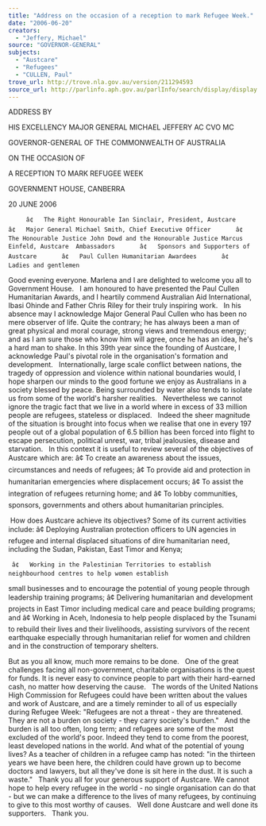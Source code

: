 ```yaml
---
title: "Address on the occasion of a reception to mark Refugee Week."
date: "2006-06-20"
creators:
  - "Jeffery, Michael"
source: "GOVERNOR-GENERAL"
subjects:
  - "Austcare"
  - "Refugees"
  - "CULLEN, Paul"
trove_url: http://trove.nla.gov.au/version/211294593
source_url: http://parlinfo.aph.gov.au/parlInfo/search/display/display.w3p;query=Id%3A%22media/pressrel/R88K6%22
---
```


 ADDRESS BY 

 HIS EXCELLENCY MAJOR GENERAL MICHAEL JEFFERY AC CVO MC 

 GOVERNOR-GENERAL OF THE COMMONWEALTH OF AUSTRALIA 

 ON THE OCCASION OF 

 A RECEPTION TO MARK REFUGEE WEEK 

 GOVERNMENT HOUSE, CANBERRA 

 20 JUNE 2006 

         â¢   The Right Honourable Ian Sinclair, President, Austcare       â¢   Major General Michael Smith, Chief Executive Officer       â¢   The Honourable Justice John Dowd and the Honourable Justice Marcus Einfeld, Austcare  Ambassadors       â¢   Sponsors and Supporters of Austcare       â¢   Paul Cullen Humanitarian Awardees       â¢   Ladies and gentlemen    

 Good evening everyone. Marlena and I are delighted to welcome you all to Government House.     I am honoured to have presented the Paul Cullen Humanitarian Awards, and I heartily commend  Australian Aid International, Ibasi Ohinde and Father Chris Riley for their truly inspiring work.      In his absence may I acknowledge Major General Paul Cullen who has been no mere observer of life.  Quite the contrary; he has always been a man of great physical and moral courage, strong views and  tremendous energy; and as I am sure those who know him will agree, once he has an idea, he's a hard  man to shake. In this 39th year since the founding of Austcare, I acknowledge Paul's pivotal role in the  organisation's formation and development.     Internationally, large scale conflict between nations, the tragedy of oppression and violence within  national boundaries would, I hope sharpen our minds to the good fortune we enjoy as Australians in a  society blessed by peace. Being surrounded by water also tends to isolate us from some of the world's  harsher realities.     Nevertheless we cannot ignore the tragic fact that we live in a world where in excess of 33 million  people are refugees, stateless or displaced.     Indeed the sheer magnitude of the situation is brought into focus when we realise that one in every 197  people out of a global population of 6.5 billion has been forced into flight to escape persecution,  political unrest, war, tribal jealousies, disease and starvation.     In this context it is useful to review several of the objectives of Austcare which are:        â¢   To create an awareness about the issues, circumstances and needs of refugees;       â¢   To provide aid and protection in humanitarian emergencies where displacement occurs;       â¢   To assist the integration of refugees returning home; and       â¢   To lobby communities, sponsors, governments and others about humanitarian principles.    

  How does Austcare achieve its objectives? Some of its current activities include:        â¢   Deploying Australian protection officers to UN agencies in refugee and internal displaced situations  of dire humanitarian need, including the Sudan, Pakistan, East Timor and Kenya; 

     â¢   Working in the Palestinian Territories to establish neighbourhood centres to help women establish 

 small businesses and to encourage the potential of young people through leadership training programs;       â¢   Delivering humanitarian and development projects in East Timor including medical care and peace  building programs; and       â¢   Working in Aceh, Indonesia to help people displaced by the Tsunami to rebuild their lives and their  livelihoods, assisting survivors of the recent earthquake especially through humanitarian relief for  women and children and in the construction of temporary shelters.    

 But as you all know, much more remains to be done.     One of the great challenges facing all non-government, charitable organisations is the quest for funds. It  is never easy to convince people to part with their hard-earned cash, no matter how deserving the cause.     The words of the United Nations High Commission for Refugees could have been written about the  values and work of Austcare, and are a timely reminder to all of us especially during Refugee Week:  "Refugees are not a threat - they are threatened. They are not a burden on society - they carry society's  burden."     And the burden is all too often, long term; and refugees are some of the most excluded of the world's  poor. Indeed they tend to come from the poorest, least developed nations in the world. And what of the  potential of young lives? As a teacher of children in a refugee camp has noted: "in the thirteen years we  have been here, the children could have grown up to become doctors and lawyers, but all they've done  is sit here in the dust. It is such a waste."     Thank you all for your generous support of Austcare. We cannot hope to help every refugee in the world  - no single organisation can do that - but we can make a difference to the lives of many refugees, by  continuing to give to this most worthy of causes.     Well done Austcare and well done its supporters.     Thank you.

